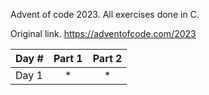 Advent of code 2023. All exercises done in C.

Original link. https://adventofcode.com/2023

| Day # | Part 1 | Part 2 |
| :---- | :----: | :----: |
| Day 1 |   *    |  *     |